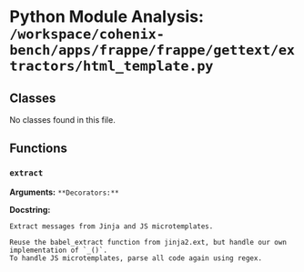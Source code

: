 # Python Module Analysis: `/workspace/cohenix-bench/apps/frappe/frappe/gettext/extractors/html_template.py`

## Classes

No classes found in this file.


## Functions

### `extract`
**Arguments:** ``
**Decorators:** ``

**Docstring:**
```
Extract messages from Jinja and JS microtemplates.

Reuse the babel_extract function from jinja2.ext, but handle our own implementation of `_()`.
To handle JS microtemplates, parse all code again using regex.
```

